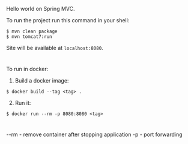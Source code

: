 Hello world on Spring MVC.

To run the project run this command in your shell:
```
$ mvn clean package
$ mvn tomcat7:run 
```
Site will be available at `localhost:8080`.

#

To run in docker:

1) Build a docker image:

```
$ docker build --tag <tag> .
```

2) Run it:

```
$ docker run --rm -p 8080:8080 <tag>
```
#
--rm - remove container after stopping application
-p - port forwarding
